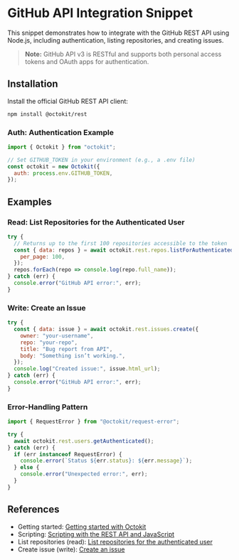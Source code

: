 # GitHub API Integration Snippet

This snippet demonstrates how to integrate with the GitHub REST API using Node.js, including authentication, listing repositories, and creating issues.

> **Note:** GitHub API v3 is RESTful and supports both personal access tokens and OAuth apps for authentication.

## Installation

Install the official GitHub REST API client:

```bash
npm install @octokit/rest
```

### Auth: Authentication Example

```javascript
import { Octokit } from "octokit";

// Set GITHUB_TOKEN in your environment (e.g., a .env file)
const octokit = new Octokit({
  auth: process.env.GITHUB_TOKEN,
});
```

## Examples

### Read: List Repositories for the Authenticated User

```javascript
try {
  // Returns up to the first 100 repositories accessible to the token
  const { data: repos } = await octokit.rest.repos.listForAuthenticatedUser({
    per_page: 100,
  });
  repos.forEach(repo => console.log(repo.full_name));
} catch (err) {
  console.error("GitHub API error:", err);
}
```

### Write: Create an Issue

```javascript
try {
  const { data: issue } = await octokit.rest.issues.create({
    owner: "your-username",
    repo: "your-repo",
    title: "Bug report from API",
    body: "Something isn’t working.",
  });
  console.log("Created issue:", issue.html_url);
} catch (err) {
  console.error("GitHub API error:", err);
}
```

### Error-Handling Pattern

```javascript
import { RequestError } from "@octokit/request-error";

try {
  await octokit.rest.users.getAuthenticated();
} catch (err) {
  if (err instanceof RequestError) {
    console.error(`Status ${err.status}: ${err.message}`);
  } else {
    console.error("Unexpected error:", err);
  }
}
```

## References

- Getting started: [Getting started with Octokit](https://docs.github.com/en/rest/guides/getting-started-with-the-rest-api?tool=javascript)
- Scripting: [Scripting with the REST API and JavaScript](https://docs.github.com/rest/guides/scripting-with-the-rest-api-and-javascript)
- List repositories (read): [List repositories for the authenticated user](https://docs.github.com/en/rest/repos/repos#list-repositories-for-the-authenticated-user)
- Create issue (write): [Create an issue](https://docs.github.com/en/rest/issues/issues#create-an-issue)





